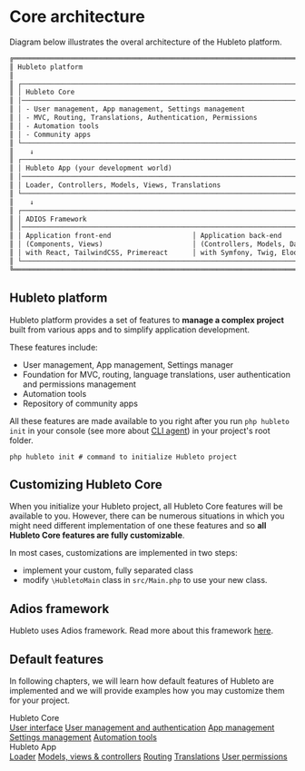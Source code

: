 # Core architecture

Diagram below illustrates the overal architecture of the Hubleto platform.

```html
╔════════════════════════════════════════════════════════════════════════════════════════╗
║ Hubleto platform                                                                       ║
║                                                                                        ║
║ ┌────────────────────────────────────────────────────────────────────────────────────┐ ║
║ │ Hubleto Core                                                                       │ ║
║ │────────────────────────────────────────────────────────────────────────────────────│ ║
║ │ - User management, App management, Settings management                             │ ║
║ │ - MVC, Routing, Translations, Authentication, Permissions                          │ ║
║ │ - Automation tools                                                                 │ ║
║ │ - Community apps                                                                   │ ║
║ └────────────────────────────────────────────────────────────────────────────────────┘ ║
║    ↓                                                                                   ║
║ ┌────────────────────────────────────────────────────────────────────────────────────┐ ║
║ │ Hubleto App (your development world)                                               │ ║
║ │────────────────────────────────────────────────────────────────────────────────────│ ║
║ │ Loader, Controllers, Models, Views, Translations                                   │ ║
║ └────────────────────────────────────────────────────────────────────────────────────┘ ║
║    ↓                                                                                   ║
║ ┌────────────────────────────────────────────────────────────────────────────────────┐ ║
║ │ ADIOS Framework                                                                    │ ║
║ │────────────────────────────────────────────────────────────────────────────────────│ ║
║ │ Application front-end                    │ Application back-end                    │ ║
║ │ (Components, Views)                      │ (Controllers, Models, Database)         │ ║
║ │ with React, TailwindCSS, Primereact      │ with Symfony, Twig, Eloquent            │ ║
║ └────────────────────────────────────────────────────────────────────────────────────┘ ║
╚════════════════════════════════════════════════════════════════════════════════════════╝
```

## Hubleto platform

Hubleto platform provides a set of features to **manage a complex project** built from various apps and to simplify application development.

These features include:

  * User management, App management, Settings manager
  * Foundation for MVC, routing, language translations, user authentication and permissions management
  * Automation tools
  * Repository of community apps

All these features are made available to you right after you run `php hubleto init` in your console (see more about [CLI agent](../cli-agent)) in your project's root folder.

```
php hubleto init # command to initialize Hubleto project
```

## Customizing Hubleto Core

When you initialize your Hubleto project, all Hubleto Core features will be available to you. However, there can be numerous situations in which you might need different implementation of one these features and so **all Hubleto Core features are fully customizable**.

In most cases, customizations are implemented in two steps:

  * implement your custom, fully separated class
  * modify `\HubletoMain` class in `src/Main.php` to use your new class.

## Adios framework

Hubleto uses Adios framework. Read more about this framework [here](https://github.com/wai-blue/adios).

## Default features

In following chapters, we will learn how default features of Hubleto are implemented and we will provide examples how you may customize them for your project.

<div class="mt-8 grid gap-8 md:grid-cols-2">
  <div class="card border-yellow-300">
    <div class="card-header bg-yellow-50">Hubleto Core</div>
    <div class="card-body flex flex-col gap-2">
      <a href="#" class="btn btn-white block"><span class="text">User interface</span></a>
      <a href="core-architecture/user-management-and-authentication" class="btn btn-white block"><span class="text">User management and authentication</span></a>
      <a href="#" class="btn btn-white block"><span class="text">App management</span></a>
      <a href="#" class="btn btn-white block"><span class="text">Settings management</span></a>
      <a href="#" class="btn btn-white block"><span class="text">Automation tools</span></a>
    </div>
  </div>
  <div class="card border-green-300">
    <div class="card-header bg-green-50">Hubleto App</div>
    <div class="card-body flex flex-col gap-2">
      <a href="#" class="btn btn-white block"><span class="text">Loader</span></a>
      <a href="#" class="btn btn-white block"><span class="text">Models, views & controllers</span></a>
      <a href="#" class="btn btn-white block"><span class="text">Routing</span></a>
      <a href="#" class="btn btn-white block"><span class="text">Translations</span></a>
      <a href="#" class="btn btn-white block"><span class="text">User permissions</span></a>
    </div>
  </div>
</div>